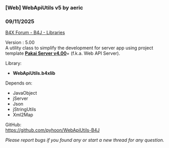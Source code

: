 ### [Web] WebApiUtils v5 by aeric
### 09/11/2025
[B4X Forum - B4J - Libraries](https://www.b4x.com/android/forum/threads/167012/)

Version : 5.00  
A utility class to simplify the development for server app using project template [**Pakai Server v4.00**](https://www.b4x.com/android/forum/threads/project-template-pakai-server-v4.167080/)+ (f.k.a. Web API Server).  
  
Library:  

- **WebApiUtils.b4xlib**

Depends on:  

- JavaObject
- jServer
- Json
- jStringUtils
- Xml2Map

GitHub:  
<https://github.com/pyhoon/WebApiUtils-B4J>  
  
*Please report bugs if you found any or start a new thread for any question.*